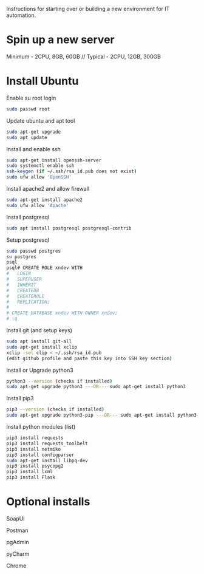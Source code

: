 Instructions for starting over or building a new environment for IT automation.

# Spin up a new server
Minimum - 2CPU, 8GB, 60GB // Typical - 2CPU, 12GB, 300GB

# Install Ubuntu

Enable su root login
```bash
sudo passwd root
```

Update ubuntu and apt tool
```bash
sudo apt-get upgrade
sudo apt update
```

Install and enable ssh
```bash
sudo apt-get install openssh-server
sudo systemctl enable ssh
ssh-keygen (if ~/.ssh/rsa_id.pub does not exist)
sudo ufw allow 'OpenSSH'
```

Install apache2 and allow firewall
```bash
sudo apt-get install apache2
sudo ufw allow 'Apache'
```

Install postgresql
```bash
sudo apt install postgresql postgresql-contrib
```
Setup postgresql
```bash
sudo passwd postgres
su postgres
psql
psql# CREATE ROLE xndev WITH
#   LOGIN
#   SUPERUSER
#   INHERIT
#   CREATEDB
#   CREATEROLE
#   REPLICATION;
#   
# CREATE DATABASE xndev WITH OWNER xndev;
# \q
```

Install git (and setup keys)
```bash
sudo apt install git-all
sudo apt-get install xclip
xclip -sel clip < ~/.ssh/rsa_id.pub
(edit github profile and paste this key into SSH key section)
```

Install or Upgrade python3
```bash
python3 --version (checks if installed)
sudo apt-get upgrade python3 ---OR--- sudo apt-get install python3
```

Install pip3
```bash
pip3 --version (checks if installed)
sudo apt-get upgrade python3-pip ---OR--- sudo apt-get install python3-pip
```
Install python modules (list)
```bash
pip3 install requests
pip3 install requests_toolbelt
pip3 install netmiko
pip3 install configparser
sudo apt-get install libpq-dev
pip3 install psycopg2
pip3 install lxml
pip3 install Flask
```
# Optional installs
SoapUI

Postman

pgAdmin

pyCharm

Chrome
